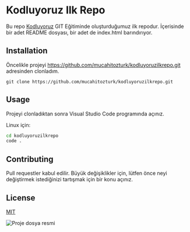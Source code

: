 # **Kodluyoruz Ilk Repo**

Bu repo [Kodluyoruz](https://app.patika.dev/moduller) GIT Eğitiminde oluşturduğumuz ilk repodur. İçerisinde bir adet README dosyası, bir adet de index.html barındırıyor.

## **Installation**

Öncelikle projeyi https://github.com/mucahitozturk/kodluyoruzilkrepo.git adresinden clonladım.

```
git clone https://github.com/mucahitozturk/kodluyoruzilkrepo.git
```


## **Usage**

Projeyi clonladıktan sonra Visual Studio Code programında açınız.

Linux için:

```bash
cd kodluyoruzilkrepo
code .
```

## **Contributing**

Pull requestler kabul edilir. Büyük değişiklikler için, lütfen önce neyi değiştirmek istediğinizi tartışmak için bir konu açınız.

## **License**

[MIT](https://choosealicense.com/)


![Proje dosya resmi](https://drive.google.com/file/d/1JonhvzkjVDqnww0zCJHlTuGpRRXOqUWW/view?usp=sharing)